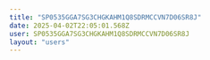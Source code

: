 ```yaml
---
title: "SP0535GGA7SG3CHGKAHM1Q8SDRMCCVN7D06SR8J"
date: 2025-04-02T22:05:01.568Z
user: SP0535GGA7SG3CHGKAHM1Q8SDRMCCVN7D06SR8J
layout: "users"
---
```

    